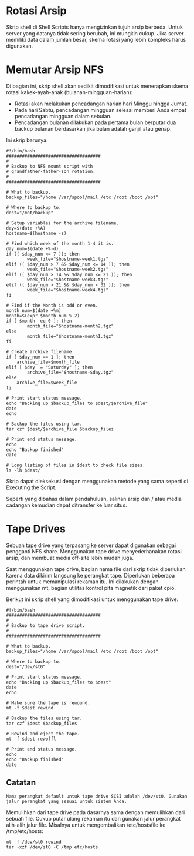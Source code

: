 # Rotasi Arsip
Skrip shell di Shell Scripts hanya mengizinkan tujuh arsip berbeda. Untuk server yang datanya tidak sering berubah, ini mungkin cukup. Jika server memiliki data dalam jumlah besar, skema rotasi yang lebih kompleks harus digunakan.

# Memutar Arsip NFS
Di bagian ini, skrip shell akan sedikit dimodifikasi untuk menerapkan skema rotasi kakek-ayah-anak (bulanan-mingguan-harian):

 - Rotasi akan melakukan pencadangan harian hari Minggu hingga Jumat.
 - Pada hari Sabtu, pencadangan mingguan selesai memberi Anda empat pencadangan mingguan dalam sebulan.
 - Pencadangan bulanan dilakukan pada pertama bulan berputar dua backup bulanan berdasarkan jika bulan adalah ganjil atau genap.

Ini skrip barunya:
```
#!/bin/bash
####################################
#
# Backup to NFS mount script with
# grandfather-father-son rotation.
#
####################################

# What to backup. 
backup_files="/home /var/spool/mail /etc /root /boot /opt"

# Where to backup to.
dest="/mnt/backup"

# Setup variables for the archive filename.
day=$(date +%A)
hostname=$(hostname -s)

# Find which week of the month 1-4 it is.
day_num=$(date +%-d)
if (( $day_num <= 7 )); then
        week_file="$hostname-week1.tgz"
elif (( $day_num > 7 && $day_num <= 14 )); then
        week_file="$hostname-week2.tgz"
elif (( $day_num > 14 && $day_num <= 21 )); then
        week_file="$hostname-week3.tgz"
elif (( $day_num > 21 && $day_num < 32 )); then
        week_file="$hostname-week4.tgz"
fi

# Find if the Month is odd or even.
month_num=$(date +%m)
month=$(expr $month_num % 2)
if [ $month -eq 0 ]; then
        month_file="$hostname-month2.tgz"
else
        month_file="$hostname-month1.tgz"
fi

# Create archive filename.
if [ $day_num == 1 ]; then
    archive_file=$month_file
elif [ $day != "Saturday" ]; then
        archive_file="$hostname-$day.tgz"
else 
    archive_file=$week_file
fi

# Print start status message.
echo "Backing up $backup_files to $dest/$archive_file"
date
echo

# Backup the files using tar.
tar czf $dest/$archive_file $backup_files

# Print end status message.
echo
echo "Backup finished"
date

# Long listing of files in $dest to check file sizes.
ls -lh $dest/
```
Skrip dapat dieksekusi dengan menggunakan metode yang sama seperti di Executing the Script.

Seperti yang dibahas dalam pendahuluan, salinan arsip dan / atau media cadangan kemudian dapat ditransfer ke luar situs.

# Tape Drives

Sebuah tape drive yang terpasang ke server dapat digunakan sebagai pengganti NFS share. Menggunakan tape drive menyederhanakan rotasi arsip, dan membuat media off-site lebih mudah juga.

Saat menggunakan tape drive, bagian nama file dari skrip tidak diperlukan karena data dikirim langsung ke perangkat tape. Diperlukan beberapa perintah untuk memanipulasi rekaman itu. Ini dilakukan dengan menggunakan mt, bagian utilitas kontrol pita magnetik dari paket cpio.

Berikut ini skrip shell yang dimodifikasi untuk menggunakan tape drive:
```
#!/bin/bash
####################################
#
# Backup to tape drive script.
#
####################################

# What to backup. 
backup_files="/home /var/spool/mail /etc /root /boot /opt"

# Where to backup to.
dest="/dev/st0"

# Print start status message.
echo "Backing up $backup_files to $dest"
date
echo

# Make sure the tape is rewound.
mt -f $dest rewind

# Backup the files using tar.
tar czf $dest $backup_files

# Rewind and eject the tape.
mt -f $dest rewoffl

# Print end status message.
echo
echo "Backup finished"
date
```
## Catatan
```
Nama perangkat default untuk tape drive SCSI adalah /dev/st0. Gunakan jalur perangkat yang sesuai untuk sistem Anda.
```
Memulihkan dari tape drive pada dasarnya sama dengan memulihkan dari sebuah file. Cukup putar ulang rekaman itu dan gunakan jalur perangkat alih-alih jalur file. Misalnya untuk mengembalikan /etc/hostsfile ke /tmp/etc/hosts:
```
mt -f /dev/st0 rewind
tar -xzf /dev/st0 -C /tmp etc/hosts
```